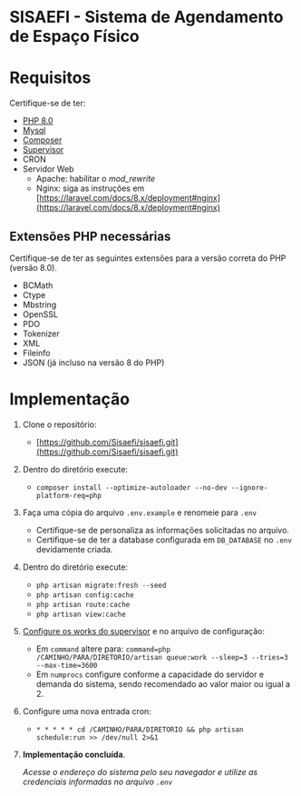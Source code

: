 ﻿﻿

# SISAEFI - Sistema de Agendamento de Espaço Físico

# Requisitos

Certifique-se de ter:

- [PHP 8.0](https://www.php.net/downloads)
- [Mysql](https://www.mysql.com/downloads/)
- [Composer](https://getcomposer.org/download/)
- [Supervisor](http://supervisord.org/installing.html)
- CRON
- Servidor Web
    - Apache: habilitar o _mod_rewrite_
    - Nginx: siga as instruções
      em [https://laravel.com/docs/8.x/deployment#nginx](https://laravel.com/docs/8.x/deployment#nginx)

## Extensões PHP necessárias

Certifique-se de ter as seguintes extensões para a versão correta do PHP (versão 8.0).

- BCMath
- Ctype
- Mbstring
- OpenSSL
- PDO
- Tokenizer
- XML
- Fileinfo
- JSON (já incluso na versão 8 do PHP)

# Implementação

1. Clone o repositório:
    - [https://github.com/Sisaefi/sisaefi.git](https://github.com/Sisaefi/sisaefi.git)
2. Dentro do diretório execute:
    - `composer install --optimize-autoloader --no-dev --ignore-platform-req=php`
3. Faça uma cópia do arquivo `.env.example` e renomeie para `.env`
    - Certifique-se de personaliza as informações solicitadas no arquivo.
    - Certifique-se de ter a database configurada em `DB_DATABASE` no `.env` devidamente criada.
4. Dentro do diretório execute:
    - `php artisan migrate:fresh --seed`
    - `php artisan config:cache`
    - `php artisan route:cache`
    - `php artisan view:cache`
5. [Configure os works do supervisor](https://laravel.com/docs/8.x/queues#configuring-supervisor) e no arquivo de
   configuração:
    - Em `command` altere
      para: `command=php /CAMINHO/PARA/DIRETORIO/artisan queue:work --sleep=3 --tries=3 --max-time=3600`
    - Em `numprocs` configure conforme a capacidade do servidor e demanda do sistema, sendo recomendado ao valor maior
      ou igual a 2.
6. Configure uma nova entrada cron:
    - `* * * * * cd /CAMINHO/PARA/DIRETORIO && php artisan schedule:run >> /dev/null 2>&1`
7. **Implementação concluída**.

   _Acesse o endereço do sistema pelo seu navegador e utilize as credenciais informadas no arquivo `.env`_
